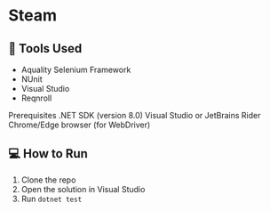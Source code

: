 # Steam

## 🔧 Tools Used
- Aquality Selenium Framework
- NUnit
- Visual Studio
- Reqnroll


Prerequisites
.NET SDK (version 8.0)
Visual Studio or JetBrains Rider
Chrome/Edge browser (for WebDriver)


## 💻 How to Run
1. Clone the repo
2. Open the solution in Visual Studio
3. Run `dotnet test`
